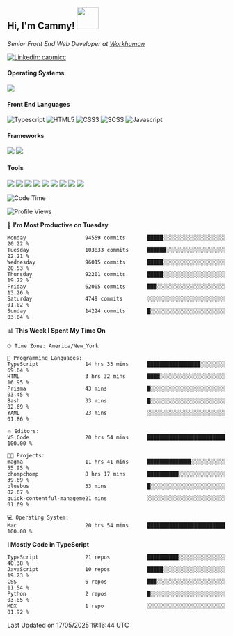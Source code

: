 <h2> Hi, I'm Cammy! <img src="https://media.giphy.com/media/WFEpbNDqjs312EZ06H/giphy.gif" width="50"></h2>
<p><em>Senior Front End Web Developer at <a href="http://workhuman.com">Workhuman</a> <img src="https://images.ctfassets.net/hff6luki1ys4/X1kMrXjaRqPywVHz2r343/9be6a49556aaa859e258725d744d1b31/whicon-social-recognition.svg" width="16"></em></p>

[![Linkedin: caomicc](https://img.shields.io/badge/-caomicc-blue?style=flat-square&logo=Linkedin&logoColor=white&link=https://www.linkedin.com/in/caomicc/)](https://www.linkedin.com/in/caomicc/)

#### Operating Systems

  ![](https://img.shields.io/badge/-MacOS-000?style=flat&logo=apple&logoColor=white)

#### Front End Languages

  ![Typescript](https://img.shields.io/badge/-Typescript-3178C6?style=flat-circle&logo=typescript&logoColor=white)
  ![HTML5](https://img.shields.io/badge/-HTML5-E34F26?style=flat-circle&logo=html5&logoColor=white)
  ![CSS3](https://img.shields.io/badge/-CSS3-1572B6?style=flat-circle&logo=css3&logoColor=white)
  ![SCSS](https://img.shields.io/badge/-SCSS-CC6699?style=flat-circle&logo=sass&logoColor=white)
  ![Javascript](https://img.shields.io/badge/-Javascript-F7DF1E?style=flat-circle&logo=javascript&logoColor=000)

#### Frameworks

  ![](https://img.shields.io/badge/-Next.js-black?style=flat&logo=next.js&logoColor=white)
  ![](https://img.shields.io/badge/-React-61DAFB?style=flat&logo=react&logoColor=black)


#### Tools

  ![](https://img.shields.io/badge/-VSCode-007ACC?style=flat&logo=visualstudio&logoColor=white)
  ![](https://img.shields.io/badge/-Oh_my_Zsh-black?style=flat&logo=windows-terminal&logoColor=white)
  ![](https://img.shields.io/badge/-Contentful-2478CC?style=flat&logo=contentful&logoColor=white)
  ![](https://img.shields.io/badge/-Figma-F24E1E?style=flat&logo=figma&logoColor=white)
  ![](https://img.shields.io/badge/-Jira-0052CC?style=flat&logo=jira&logoColor=white)
  ![](https://img.shields.io/badge/-Asana-F06A6A?style=flat&logo=asana&logoColor=white)
  ![](https://img.shields.io/badge/-Docker-2496ED?style=flat&logo=docker&logoColor=white)
  ![](https://img.shields.io/badge/-Vercel-black?style=flat&logo=vercel&logoColor=white)
  ![](https://img.shields.io/badge/-Netlify-00C7B7?style=flat&logo=netlify&logoColor=white)


<!--START_SECTION:waka-->
![Code Time](http://img.shields.io/badge/Code%20Time-1%2C368%20hrs%2017%20mins-blue)

![Profile Views](http://img.shields.io/badge/Profile%20Views-0-blue)

📅 **I'm Most Productive on Tuesday** 

```text
Monday                   94559 commits       █████░░░░░░░░░░░░░░░░░░░░   20.22 % 
Tuesday                  103833 commits      ██████░░░░░░░░░░░░░░░░░░░   22.21 % 
Wednesday                96015 commits       █████░░░░░░░░░░░░░░░░░░░░   20.53 % 
Thursday                 92201 commits       █████░░░░░░░░░░░░░░░░░░░░   19.72 % 
Friday                   62005 commits       ███░░░░░░░░░░░░░░░░░░░░░░   13.26 % 
Saturday                 4749 commits        ░░░░░░░░░░░░░░░░░░░░░░░░░   01.02 % 
Sunday                   14224 commits       █░░░░░░░░░░░░░░░░░░░░░░░░   03.04 % 
```


📊 **This Week I Spent My Time On** 

```text
🕑︎ Time Zone: America/New_York

💬 Programming Languages: 
TypeScript               14 hrs 33 mins      █████████████████░░░░░░░░   69.64 % 
HTML                     3 hrs 32 mins       ████░░░░░░░░░░░░░░░░░░░░░   16.95 % 
Prisma                   43 mins             █░░░░░░░░░░░░░░░░░░░░░░░░   03.45 % 
Bash                     33 mins             █░░░░░░░░░░░░░░░░░░░░░░░░   02.69 % 
YAML                     23 mins             ░░░░░░░░░░░░░░░░░░░░░░░░░   01.86 % 

🔥 Editors: 
VS Code                  20 hrs 54 mins      █████████████████████████   100.00 % 

🐱‍💻 Projects: 
magma                    11 hrs 41 mins      ██████████████░░░░░░░░░░░   55.95 % 
chompchomp               8 hrs 17 mins       ██████████░░░░░░░░░░░░░░░   39.69 % 
bluebus                  33 mins             █░░░░░░░░░░░░░░░░░░░░░░░░   02.67 % 
quick-contentful-manageme21 mins             ░░░░░░░░░░░░░░░░░░░░░░░░░   01.69 % 

💻 Operating System: 
Mac                      20 hrs 54 mins      █████████████████████████   100.00 % 
```

**I Mostly Code in TypeScript** 

```text
TypeScript               21 repos            ██████████░░░░░░░░░░░░░░░   40.38 % 
JavaScript               10 repos            █████░░░░░░░░░░░░░░░░░░░░   19.23 % 
CSS                      6 repos             ███░░░░░░░░░░░░░░░░░░░░░░   11.54 % 
Python                   2 repos             █░░░░░░░░░░░░░░░░░░░░░░░░   03.85 % 
MDX                      1 repo              ░░░░░░░░░░░░░░░░░░░░░░░░░   01.92 % 
```




 Last Updated on 17/05/2025 19:16:44 UTC
<!--END_SECTION:waka-->
